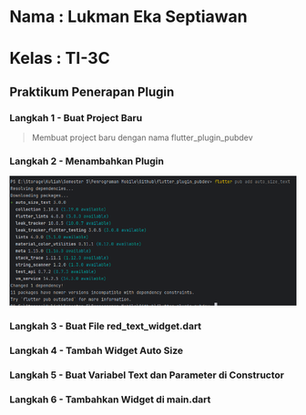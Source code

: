 # Nama  : Lukman Eka Septiawan
# Kelas : TI-3C

## Praktikum Penerapan Plugin 
### Langkah 1 - Buat Project Baru
> Membuat project baru dengan nama flutter_plugin_pubdev
### Langkah 2 - Menambahkan Plugin
![img.png](img.png)
### Langkah 3 - Buat File red_text_widget.dart
### Langkah 4 - Tambah Widget Auto Size
### Langkah 5 - Buat Variabel Text dan Parameter di Constructor
### Langkah 6 - Tambahkan Widget di main.dart
